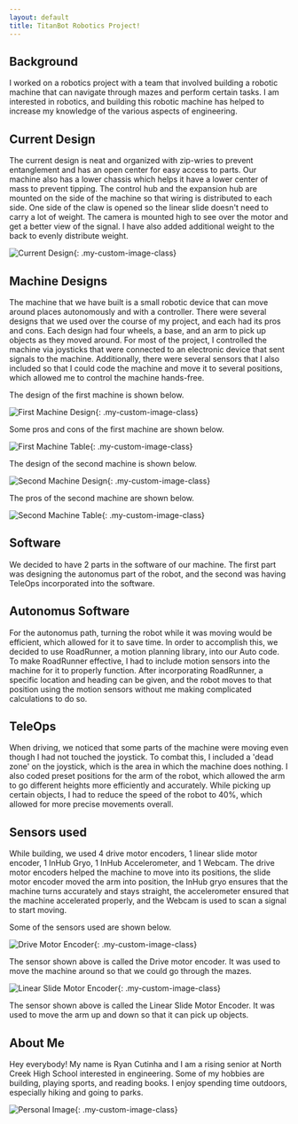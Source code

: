 ```yaml
---
layout: default
title: TitanBot Robotics Project!
---
```



## Background 
I worked on a robotics project with a team that involved building a robotic machine that can navigate through mazes and perform certain tasks. I am interested in robotics, and building this robotic machine has helped to increase my knowledge of the various aspects of engineering.

## Current Design

The current design is neat and organized with zip-wries to prevent entanglement and has an open center for easy access to parts. Our machine also has a lower chassis which helps it have a lower center of mass to prevent tipping. The control hub and the expansion hub are mounted on the side of the machine so that wiring is distributed to each side. One side of the claw is opened so the linear slide doesn't need to carry a lot of weight. The camera is mounted high to see over the motor and get a better view of the signal. I have also added additional weight to the back to evenly distribute weight.

![Current Design](/assets/css/images/Current%20Design%20Picture.png){: .my-custom-image-class}

## Machine Designs

The machine that we have built is a small robotic device that can move around places autonomously and with a controller. There were several designs that we used over the course of my project, and each had its pros and cons. Each design had four wheels, a base, and an arm to pick up objects as they moved around. For most of the project, I controlled the machine via joysticks that were connected to an electronic device that sent signals to the machine. Additionally, there were several sensors that I also included so that I could code the machine and move it to several positions, which allowed me to control the machine hands-free. 


<p class="center-text">The design of the first machine is shown below.</p>

![First Machine Design](/assets/css/images/Machine%20Designs%20-%201.png){: .my-custom-image-class}

<p class="center-text">Some pros and cons of the first machine are shown below.</p>

![First Machine Table](/assets/css/images/First%20Machine%20Table.png){: .my-custom-image-class}

<p class="center-text">The design of the second machine is shown below.</p>

![Second Machine Design](/assets/css/images/Machine%20Design%20-%202.png){: .my-custom-image-class}

<p class="center-text">The pros of the second machine are shown below.</p>

![Second Machine Table](/assets/css/images/Second%20Machine%20Table.png){: .my-custom-image-class}

## Software

We decided to have 2 parts in the software of our machine. The first part was designing the autonomus part of the robot, and the second was having TeleOps incorporated into the software. 

## Autonomus Software

For the autonomus path, turning the robot while it was moving would be efficient, which allowed for it to save time. In order to accomplish this, we decided to use RoadRunner, a motion planning library, into our Auto code. To make RoadRunner effective, I had to include motion sensors into the machine for it to properly function. After incorporating RoadRunner, a specific location and heading can be given, and the robot moves to that position using the motion sensors without me making complicated calculations to do so. 

## TeleOps

When driving, we noticed that some parts of the machine were moving even though I had not touched the joystick. To combat this, I included a 'dead zone' on the joystick, which is the area in which the machine does nothing. I also coded preset positions for the arm of the robot, which allowed the arm to go different heights more efficiently and accurately. While picking up certain objects, I had to reduce the speed of the robot to 40%, which allowed for more precise movements overall.


## Sensors used

While building, we used 4 drive motor encoders, 1 linear slide motor encoder, 1 InHub Gryo, 1 InHub Accelerometer, and 1 Webcam. The drive motor encoders helped the machine to move into its positions, the slide motor encoder moved the arm into position,  the InHub gryo ensures that the machine turns accurately and stays straight, the accelerometer ensured that the machine accelerated properly, and the Webcam is used to scan a signal to start moving.

<p class="center-text">Some of the sensors used are shown below.</p> 

![Drive Motor Encoder](/assets/css/images/Drive%20Metal%20Encoder.jpg){: .my-custom-image-class}
<p class="center-text">The sensor shown above is called the Drive motor encoder. It was used to move the machine around so that we could go through the mazes.</p> 


![Linear Slide Motor Encoder](/assets/css/images/Linear%20slide%20motor%20encoder.png){: .my-custom-image-class}
<p class="center-text">The sensor shown above is called the Linear Slide Motor Encoder. It was used to move the arm up and down so that it can pick up objects.</p>


## About Me 

Hey everybody! My name is Ryan Cutinha and I am a rising senior at North Creek High School interested in engineering. Some of my hobbies are building, playing sports, and reading books. I enjoy spending time outdoors, especially hiking and going to parks.

![Personal Image](/assets/css/images/About%20Me%20Picture.JPG){: .my-custom-image-class}


[def]: /assets/css/images/Current%20Design%20Picture.png